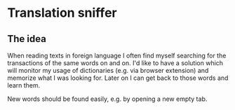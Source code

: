 # Translation sniffer

## The idea

When reading texts in foreign language I often find myself searching for the transactions of the same words on and on.
I'd like to have a solution which will monitor my usage of dictionaries (e.g. via browser extension) and memorize what I was looking for.
Later on I can get back to those words and learn them.

New words should be found easily, e.g. by opening a new empty tab.